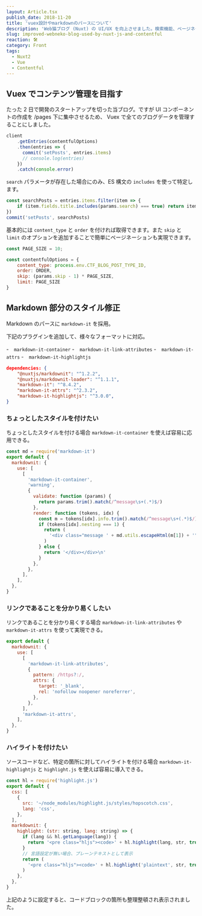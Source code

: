 ```yaml
---
layout: Article.tsx
publish_date: 2018-11-20
title: 'vuex設計やmarkdownのパースについて'
description: 'Web猫ブログ (Nuxt) の UI/UX を向上させました。検索機能、ページネーション、Markdown 部分のスタイル修正などについて簡単に記録しておきます。'
slug: improved-webneko-blog-used-by-nuxt-js-and-contentful
reaction: 🛠
category: Front
tags:
  - Nuxt2
  - Vue
  - Contentful
---
```


## Vuex でコンテンツ管理を目指す

たった 2 日で開発のスタートアップを切った当ブログ。ですが UI コンポーネントの作成を /pages 下に集中させるため、 Vuex で全てのブログデータを管理することにしました。

```js
client
    .getEntries(contentfulOptions)
    .then(entries => {
      commit('setPosts', entries.items)
      // console.log(entries)
    })
    .catch(console.error)
```

`search` パラメータが存在した場合にのみ、ES 構文の `includes` を使って特定します。

```js
const searchPosts = entries.items.filter(item => {
    if (item.fields.title.includes(params.search) === true) return item
})
commit('setPosts', searchPosts)
```

基本的には `content_type` と `order` を付ければ取得できます。また `skip` と `limit` のオプションを追加することで簡単にページネーションも実現できます。

```js
const PAGE_SIZE = 10;

const contentfulOptions = {
    content_type: process.env.CTF_BLOG_POST_TYPE_ID,
    order: ORDER,
    skip: (params.skip - 1) * PAGE_SIZE,
    limit: PAGE_SIZE
}
```

## Markdown 部分のスタイル修正

Markdown のパースに `markdown-it` を採用。

下記のプラグインを追加して、様々なフォーマットに対応。

-　`markdown-it-container` -　`markdown-it-link-attributes` -　`markdown-it-attrs` -　`markdown-it-highlightjs`

```json
dependencies: {
    "@nuxtjs/markdownit": "^1.2.2",
    "@nuxtjs/markdownit-loader": "^1.1.1",
    "markdown-it": "^8.4.2",
    "markdown-it-attrs": "^2.3.2",
    "markdown-it-highlightjs": "^3.0.0",
}
```

### ちょっとしたスタイルを付けたい

ちょっとしたスタイルを付ける場合 `markdown-it-container` を使えば容易に応用できる。

```js
const md = require('markdown-it')
export default {
  markdownit: {
    use: [
      [
        'markdown-it-container',
        'warning',
        {
          validate: function (params) {
            return params.trim().match(/^message\s+(.*)$/)
          },
          render: function (tokens, idx) {
            const m = tokens[idx].info.trim().match(/^message\s+(.*)$/)
            if (tokens[idx].nesting === 1) {
              return (
                '<div class="message ' + md.utils.escapeHtml(m[1]) + '"><div class="message-body">'
              )
            } else {
              return '</div></div>\n'
            }
          },
        },
      ],
    ],
  },
}
```

### リンクであることを分かり易くしたい

リンクであることを分かり易くする場合 `markdown-it-link-attributes` や `markdown-it-attrs` を使って実現できる。

```js
export default {
  markdownit: {
    use: [
      [
        'markdown-it-link-attributes',
        {
          pattern: /https?:/,
          attrs: {
            target: '_blank',
            rel: 'nofollow noopener noreferrer',
          },
        },
      ],
      'markdown-it-attrs',
    ],
  },
}
```

### ハイライトを付けたい

ソースコードなど、特定の箇所に対してハイライトを付ける場合 `markdown-it-highlightjs` と `highlight.js` を使えば容易に導入できる。

```js
const hl = require('highlight.js')
export default {
  css: [
    {
      src: '~/node_modules/highlight.js/styles/hopscotch.css',
      lang: 'css',
    },
  ],
  markdownit: {
    highlight: (str: string, lang: string) => {
      if (lang && hl.getLanguage(lang)) {
        return '<pre class="hljs"><code>' + hl.highlight(lang, str, true).value + '</code></pre>'
      }
      // 言語設定が無い場合、プレーンテキストとして表示
      return (
        '<pre class="hljs"><code>' + hl.highlight('plaintext', str, true).value + '</code></pre>'
      )
    },
  },
}
```

上記のように設定すると、コードブロックの箇所も整理整頓され表示されました。
